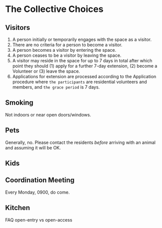 # The Collective Choices

## Visitors
1. A person initially or temporarily engages with the space as a visitor.
1. There are no criteria for a person to become a visitor.
1. A person becomes a visitor by entering the space.
1. A person ceases to be a visitor by leaving the space.
1. A visitor may reside in the space for up to 7 days in total after which point they should (1) apply for a further 7-day extension, (2) become a Volunteer or (3) leave the space.
1. Applications for extension are processed according to the Application procedure where `the participants` are residential volunteers and members, and `the grace period` is 7 days.

## Smoking
Not indoors or near open doors/windows.

## Pets
Generally, no. Please contact the residents *before* arriving with an animal and assuming it will be OK.

## Kids

## Coordination Meeting
Every Monday, 0900, do come.

## Kitchen

FAQ
open-entry vs open-access
